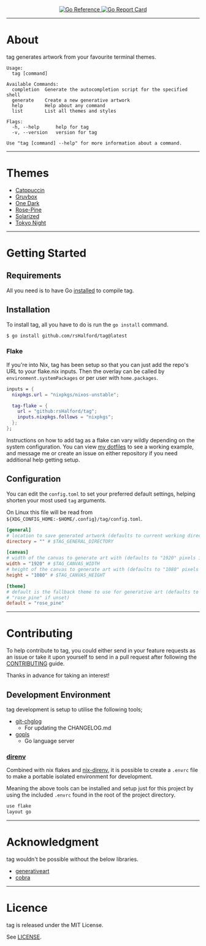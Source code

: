 <p align="center">
  <a href="https://pkg.go.dev/github.com/rsHalford/tag">
    <img src="https://pkg.go.dev/badge/github.com/rsHalford/tag.svg" alt="Go Reference">
  </a>
  <a href="https://goreportcard.com/report/github.com/rsHalford/tag">
    <img src="https://goreportcard.com/badge/github.com/rsHalford/tag" alt="Go Report Card">
  </a>
</p>

---

# About

tag generates artwork from your favourite terminal themes.

```
Usage:
  tag [command]

Available Commands:
  completion  Generate the autocompletion script for the specified shell
  generate    Create a new generative artwork
  help        Help about any command
  list        List all themes and styles

Flags:
  -h, --help      help for tag
  -v, --version   version for tag

Use "tag [command] --help" for more information about a command.
```

---

# Themes

- [Catppuccin](https://github.com/catppuccin/catppuccin)
- [Gruvbox](https://github.com/morhetz/gruvbox)
- [One Dark](https://github.com/one-dark/vscode-one-dark-theme)
- [Rose-Pine](https://github.com/rose-pine/rose-pine-theme)
- [Solarized](https://ethanschoonover.com/solarized)
- [Tokyo Night](https://github.com/enkia/tokyo-night-vscode-theme)

---

# Getting Started

## Requirements

All you need is to have Go [installed](https://go.dev/dl/) to compile tag.

## Installation

To install tag, all you have to do is run the `go install` command.

```sh
$ go install github.com/rsHalford/tag@latest
```

### Flake

If you're into Nix, tag has been setup so that you can just add the repo's URL to your flake.nix inputs. Then the overlay can be called by `environment.systemPackages` or per user with `home.packages`.

```nix
inputs = {
  nixpkgs.url = "nixpkgs/nixos-unstable";

  tag-flake = {
    url = "github:rsHalford/tag";
    inputs.nixpkgs.follows = "nixpkgs";
  };
};
```

Instructions on how to add tag as a flake can vary wildly depending on the system configuration. You can view [my dotfiles](https://github.com/rsHalford/dotfiles) to see a working example, and message me or create an issue on either repository if you need additional help getting setup.

## Configuration

You can edit the `config.toml` to set your preferred default settings, helping shorten your most used `tag` arguments.

On Linux this file will be read from `${XDG_CONFIG_HOME:-$HOME/.config}/tag/config.toml`.

```toml
[general]
# location to save generated artwork (defaults to current working directory if unset)
directory = "" # $TAG_GENERAL_DIRECTORY

[canvas]
# width of the canvas to generate art with (defaults to "1920" pixels if unset)
width = "1920" # $TAG_CANVAS_WIDTH
# height of the canvas to generate art with (defaults to "1080" pixels if unset)
height = "1080" # $TAG_CANVAS_HEIGHT

[theme]
# default is the fallback theme to use for generative art (defaults to
# "rose_pine" if unset)
default = "rose_pine"
```

---

# Contributing

To help contribute to tag, you could either send in your feature requests as an issue or take it upon yourself to send in a pull request after following the [CONTRIBUTING](https://github.com/rsHalford/tag/blob/main/CONTRIBUTING.md) guide.

Thanks in advance for taking an interest!

## Development Environment

tag development is setup to utilise the following tools;

- [git-chglog](https://github.com/git-chglog/git-chglog)
  - For updating the CHANGELOG.md
- [gopls](https://github.com/golang/tools/blob/master/gopls/README.md)
  - Go language server

### [direnv](https://direnv.net/)

Combined with nix flakes and [nix-direnv](https://github.com/nix-community/nix-direnv), it is possible to create a `.envrc` file to make a portable isolated environment for development.

Meaning the above tools can be installed and setup just for this project by using the included `.envrc` found in the root of the project directory.

```sh
use flake
layout go
```

---

# Acknowledgment

tag wouldn't be possible without the below libraries.

- [generativeart](https://github.com/jdxyw/generativeart)
- [cobra](https://github.com/spf13/cobra)

---

# Licence

tag is released under the MIT License.

See [LICENSE](https://github.com/rsHalford/tag/blob/main/LICENSE).
